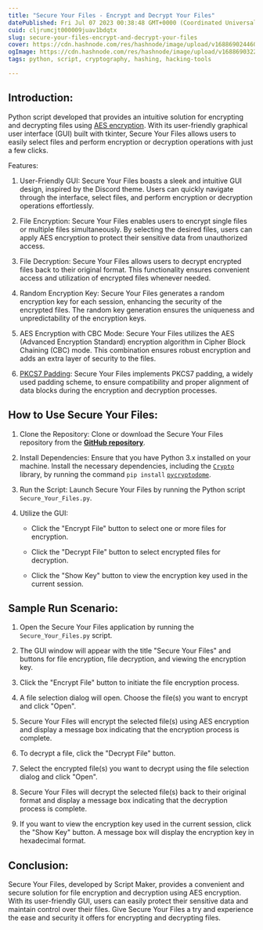 ```yaml
---
title: "Secure Your Files - Encrypt and Decrypt Your Files"
datePublished: Fri Jul 07 2023 00:38:48 GMT+0000 (Coordinated Universal Time)
cuid: cljrumcjt000009juav1bdqtx
slug: secure-your-files-encrypt-and-decrypt-your-files
cover: https://cdn.hashnode.com/res/hashnode/image/upload/v1688690244604/5dd69de5-af5f-4e31-9b2f-8b66aa347b0c.jpeg
ogImage: https://cdn.hashnode.com/res/hashnode/image/upload/v1688690322038/a35ef357-e122-4e2a-a185-0d2cc128b9d1.jpeg
tags: python, script, cryptography, hashing, hacking-tools

---
```


## Introduction:

Python script developed that provides an intuitive solution for encrypting and decrypting files using [AES encryption](https://en.wikipedia.org/wiki/Advanced_Encryption_Standard). With its user-friendly graphical user interface (GUI) built with tkinter, Secure Your Files allows users to easily select files and perform encryption or decryption operations with just a few clicks.

Features:

1. User-Friendly GUI: Secure Your Files boasts a sleek and intuitive GUI design, inspired by the Discord theme. Users can quickly navigate through the interface, select files, and perform encryption or decryption operations effortlessly.
    
2. File Encryption: Secure Your Files enables users to encrypt single files or multiple files simultaneously. By selecting the desired files, users can apply AES encryption to protect their sensitive data from unauthorized access.
    
3. File Decryption: Secure Your Files allows users to decrypt encrypted files back to their original format. This functionality ensures convenient access and utilization of encrypted files whenever needed.
    
4. Random Encryption Key: Secure Your Files generates a random encryption key for each session, enhancing the security of the encrypted files. The random key generation ensures the uniqueness and unpredictability of the encryption keys.
    
5. AES Encryption with CBC Mode: Secure Your Files utilizes the AES (Advanced Encryption Standard) encryption algorithm in Cipher Block Chaining (CBC) mode. This combination ensures robust encryption and adds an extra layer of security to the files.
    
6. [PKCS7 Padding](https://en.wikipedia.org/wiki/Padding_(cryptography)): Secure Your Files implements PKCS7 padding, a widely used padding scheme, to ensure compatibility and proper alignment of data blocks during the encryption and decryption processes.
    

## How to Use Secure Your Files:

1. Clone the Repository: Clone or download the Secure Your Files repository from the [**GitHub repository**](https://github.com/mdSHash/Secure-Your-Files/tree/Master).
    
2. Install Dependencies: Ensure that you have Python 3.x installed on your machine. Install the necessary dependencies, including the [`Crypto`](https://pypi.org/project/pycrypto/) library, by running the command `pip install` [`pycryptodome`](https://pypi.org/project/pycryptodome/).
    
3. Run the Script: Launch Secure Your Files by running the Python script `Secure_Your_Files.py`.
    
4. Utilize the GUI:
    
    * Click the "Encrypt File" button to select one or more files for encryption.
        
    * Click the "Decrypt File" button to select encrypted files for decryption.
        
    * Click the "Show Key" button to view the encryption key used in the current session.
        

## Sample Run Scenario:

1. Open the Secure Your Files application by running the `Secure_Your_Files.py` script.
    
2. The GUI window will appear with the title "Secure Your Files" and buttons for file encryption, file decryption, and viewing the encryption key.
    
3. Click the "Encrypt File" button to initiate the file encryption process.
    
4. A file selection dialog will open. Choose the file(s) you want to encrypt and click "Open".
    
5. Secure Your Files will encrypt the selected file(s) using AES encryption and display a message box indicating that the encryption process is complete.
    
6. To decrypt a file, click the "Decrypt File" button.
    
7. Select the encrypted file(s) you want to decrypt using the file selection dialog and click "Open".
    
8. Secure Your Files will decrypt the selected file(s) back to their original format and display a message box indicating that the decryption process is complete.
    
9. If you want to view the encryption key used in the current session, click the "Show Key" button. A message box will display the encryption key in hexadecimal format.
    

## Conclusion:

Secure Your Files, developed by Script Maker, provides a convenient and secure solution for file encryption and decryption using AES encryption. With its user-friendly GUI, users can easily protect their sensitive data and maintain control over their files. Give Secure Your Files a try and experience the ease and security it offers for encrypting and decrypting files.